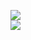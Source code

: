 [![](https://img.shields.io/badge/Made%20With-Github%20Spray-lightgrey.svg?style=for-the-badge&logo=github)](https://github.com/Annihil/github-spray#20642)  
[![](https://i.imgur.com/2DrTn0Z.gif)](https://github.com/Annihil/github-spray)